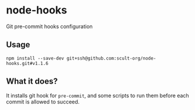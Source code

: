 # node-hooks
Git pre-commit hooks configuration

## Usage

```
npm install --save-dev git+ssh@github.com:scult-org/node-hooks.git#v1.1.6
```

## What it does?

It installs git hook for `pre-commit`, and some scripts to run them before each
commit is allowed to succeed.

